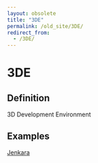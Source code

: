 ```yaml
---
layout: obsolete
title: "3DE"
permalink: /old_site/3DE/
redirect_from:
  - /3DE/
---
```


3DE
===

Definition
----------

3D Development Environment

Examples
--------

[Jenkara]({{site.github.url}}/old_site/Jenkara "Jenkara")

